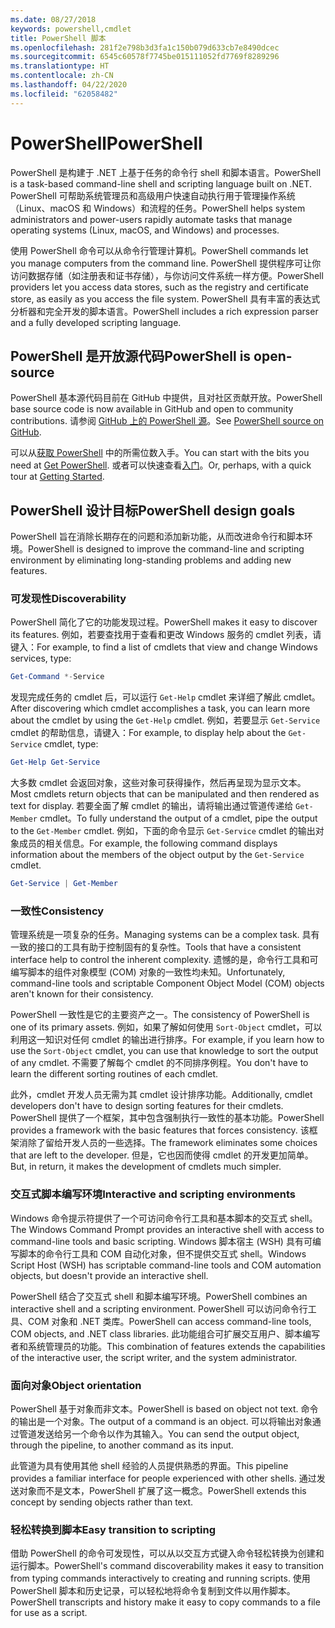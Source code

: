 ```yaml
---
ms.date: 08/27/2018
keywords: powershell,cmdlet
title: PowerShell 脚本
ms.openlocfilehash: 281f2e798b3d3fa1c150b079d633cb7e8490dcec
ms.sourcegitcommit: 6545c60578f7745be015111052fd7769f8289296
ms.translationtype: HT
ms.contentlocale: zh-CN
ms.lasthandoff: 04/22/2020
ms.locfileid: "62058482"
---
```

# <a name="powershell"></a><span data-ttu-id="50089-103">PowerShell</span><span class="sxs-lookup"><span data-stu-id="50089-103">PowerShell</span></span>

<span data-ttu-id="50089-104">PowerShell 是构建于 .NET 上基于任务的命令行 shell 和脚本语言。</span><span class="sxs-lookup"><span data-stu-id="50089-104">PowerShell is a task-based command-line shell and scripting language built on .NET.</span></span>
<span data-ttu-id="50089-105">PowerShell 可帮助系统管理员和高级用户快速自动执行用于管理操作系统（Linux、macOS 和 Windows）和流程的任务。</span><span class="sxs-lookup"><span data-stu-id="50089-105">PowerShell helps system administrators and power-users rapidly automate tasks that manage operating systems (Linux, macOS, and Windows) and processes.</span></span>

<span data-ttu-id="50089-106">使用 PowerShell 命令可以从命令行管理计算机。</span><span class="sxs-lookup"><span data-stu-id="50089-106">PowerShell commands let you manage computers from the command line.</span></span> <span data-ttu-id="50089-107">PowerShell 提供程序可让你访问数据存储（如注册表和证书存储），与你访问文件系统一样方便。</span><span class="sxs-lookup"><span data-stu-id="50089-107">PowerShell providers let you access data stores, such as the registry and certificate store, as easily as you access the file system.</span></span> <span data-ttu-id="50089-108">PowerShell 具有丰富的表达式分析器和完全开发的脚本语言。</span><span class="sxs-lookup"><span data-stu-id="50089-108">PowerShell includes a rich expression parser and a fully developed scripting language.</span></span>

## <a name="powershell-is-open-source"></a><span data-ttu-id="50089-109">PowerShell 是开放源代码</span><span class="sxs-lookup"><span data-stu-id="50089-109">PowerShell is open-source</span></span>

<span data-ttu-id="50089-110">PowerShell 基本源代码目前在 GitHub 中提供，且对社区贡献开放。</span><span class="sxs-lookup"><span data-stu-id="50089-110">PowerShell base source code is now available in GitHub and open to community contributions.</span></span>
<span data-ttu-id="50089-111">请参阅 [GitHub 上的 PowerShell 源](https://github.com/powershell/powershell)。</span><span class="sxs-lookup"><span data-stu-id="50089-111">See [PowerShell source on GitHub](https://github.com/powershell/powershell).</span></span>

<span data-ttu-id="50089-112">可以从[获取 PowerShell](https://github.com/PowerShell/PowerShell#get-powershell) 中的所需位数入手。</span><span class="sxs-lookup"><span data-stu-id="50089-112">You can start with the bits you need at [Get PowerShell](https://github.com/PowerShell/PowerShell#get-powershell).</span></span>
<span data-ttu-id="50089-113">或者可以快速查看[入门](https://github.com/PowerShell/PowerShell/blob/master/docs/learning-powershell)。</span><span class="sxs-lookup"><span data-stu-id="50089-113">Or, perhaps, with a quick tour at [Getting Started](https://github.com/PowerShell/PowerShell/blob/master/docs/learning-powershell).</span></span>

## <a name="powershell-design-goals"></a><span data-ttu-id="50089-114">PowerShell 设计目标</span><span class="sxs-lookup"><span data-stu-id="50089-114">PowerShell design goals</span></span>

<span data-ttu-id="50089-115">PowerShell 旨在消除长期存在的问题和添加新功能，从而改进命令行和脚本环境。</span><span class="sxs-lookup"><span data-stu-id="50089-115">PowerShell is designed to improve the command-line and scripting environment by eliminating long-standing problems and adding new features.</span></span>

### <a name="discoverability"></a><span data-ttu-id="50089-116">可发现性</span><span class="sxs-lookup"><span data-stu-id="50089-116">Discoverability</span></span>

<span data-ttu-id="50089-117">PowerShell 简化了它的功能发现过程。</span><span class="sxs-lookup"><span data-stu-id="50089-117">PowerShell makes it easy to discover its features.</span></span> <span data-ttu-id="50089-118">例如，若要查找用于查看和更改 Windows 服务的 cmdlet 列表，请键入：</span><span class="sxs-lookup"><span data-stu-id="50089-118">For example, to find a list of cmdlets that view and change Windows services, type:</span></span>

```powershell
Get-Command *-Service
```

<span data-ttu-id="50089-119">发现完成任务的 cmdlet 后，可以运行 `Get-Help` cmdlet 来详细了解此 cmdlet。</span><span class="sxs-lookup"><span data-stu-id="50089-119">After discovering which cmdlet accomplishes a task, you can learn more about the cmdlet by using the `Get-Help` cmdlet.</span></span> <span data-ttu-id="50089-120">例如，若要显示 `Get-Service` cmdlet 的帮助信息，请键入：</span><span class="sxs-lookup"><span data-stu-id="50089-120">For example, to display help about the `Get-Service` cmdlet, type:</span></span>

```powershell
Get-Help Get-Service
```

<span data-ttu-id="50089-121">大多数 cmdlet 会返回对象，这些对象可获得操作，然后再呈现为显示文本。</span><span class="sxs-lookup"><span data-stu-id="50089-121">Most cmdlets return objects that can be manipulated and then rendered as text for display.</span></span> <span data-ttu-id="50089-122">若要全面了解 cmdlet 的输出，请将输出通过管道传递给 `Get-Member` cmdlet。</span><span class="sxs-lookup"><span data-stu-id="50089-122">To fully understand the output of a cmdlet, pipe the output to the `Get-Member` cmdlet.</span></span> <span data-ttu-id="50089-123">例如，下面的命令显示 `Get-Service` cmdlet 的输出对象成员的相关信息。</span><span class="sxs-lookup"><span data-stu-id="50089-123">For example, the following command displays information about the members of the object output by the `Get-Service` cmdlet.</span></span>

```powershell
Get-Service | Get-Member
```

### <a name="consistency"></a><span data-ttu-id="50089-124">一致性</span><span class="sxs-lookup"><span data-stu-id="50089-124">Consistency</span></span>

<span data-ttu-id="50089-125">管理系统是一项复杂的任务。</span><span class="sxs-lookup"><span data-stu-id="50089-125">Managing systems can be a complex task.</span></span> <span data-ttu-id="50089-126">具有一致的接口的工具有助于控制固有的复杂性。</span><span class="sxs-lookup"><span data-stu-id="50089-126">Tools that have a consistent interface help to control the inherent complexity.</span></span> <span data-ttu-id="50089-127">遗憾的是，命令行工具和可编写脚本的组件对象模型 (COM) 对象的一致性均未知。</span><span class="sxs-lookup"><span data-stu-id="50089-127">Unfortunately, command-line tools and scriptable Component Object Model (COM) objects aren't known for their consistency.</span></span>

<span data-ttu-id="50089-128">PowerShell 一致性是它的主要资产之一。</span><span class="sxs-lookup"><span data-stu-id="50089-128">The consistency of PowerShell is one of its primary assets.</span></span> <span data-ttu-id="50089-129">例如，如果了解如何使用 `Sort-Object` cmdlet，可以利用这一知识对任何 cmdlet 的输出进行排序。</span><span class="sxs-lookup"><span data-stu-id="50089-129">For example, if you learn how to use the `Sort-Object` cmdlet, you can use that knowledge to sort the output of any cmdlet.</span></span> <span data-ttu-id="50089-130">不需要了解每个 cmdlet 的不同排序例程。</span><span class="sxs-lookup"><span data-stu-id="50089-130">You don't have to learn the different sorting routines of each cmdlet.</span></span>

<span data-ttu-id="50089-131">此外，cmdlet 开发人员无需为其 cmdlet 设计排序功能。</span><span class="sxs-lookup"><span data-stu-id="50089-131">Additionally, cmdlet developers don't have to design sorting features for their cmdlets.</span></span> <span data-ttu-id="50089-132">PowerShell 提供了一个框架，其中包含强制执行一致性的基本功能。</span><span class="sxs-lookup"><span data-stu-id="50089-132">PowerShell provides a framework with the basic features that forces consistency.</span></span> <span data-ttu-id="50089-133">该框架消除了留给开发人员的一些选择。</span><span class="sxs-lookup"><span data-stu-id="50089-133">The framework eliminates some choices that are left to the developer.</span></span> <span data-ttu-id="50089-134">但是，它也因而使得 cmdlet 的开发更加简单。</span><span class="sxs-lookup"><span data-stu-id="50089-134">But, in return, it makes the development of cmdlets much simpler.</span></span>

### <a name="interactive-and-scripting-environments"></a><span data-ttu-id="50089-135">交互式脚本编写环境</span><span class="sxs-lookup"><span data-stu-id="50089-135">Interactive and scripting environments</span></span>

<span data-ttu-id="50089-136">Windows 命令提示符提供了一个可访问命令行工具和基本脚本的交互式 shell。</span><span class="sxs-lookup"><span data-stu-id="50089-136">The Windows Command Prompt provides an interactive shell with access to command-line tools and basic scripting.</span></span> <span data-ttu-id="50089-137">Windows 脚本宿主 (WSH) 具有可编写脚本的命令行工具和 COM 自动化对象，但不提供交互式 shell。</span><span class="sxs-lookup"><span data-stu-id="50089-137">Windows Script Host (WSH) has scriptable command-line tools and COM automation objects, but doesn't provide an interactive shell.</span></span>

<span data-ttu-id="50089-138">PowerShell 结合了交互式 shell 和脚本编写环境。</span><span class="sxs-lookup"><span data-stu-id="50089-138">PowerShell combines an interactive shell and a scripting environment.</span></span> <span data-ttu-id="50089-139">PowerShell 可以访问命令行工具、COM 对象和 .NET 类库。</span><span class="sxs-lookup"><span data-stu-id="50089-139">PowerShell can access command-line tools, COM objects, and .NET class libraries.</span></span> <span data-ttu-id="50089-140">此功能组合可扩展交互用户、脚本编写者和系统管理员的功能。</span><span class="sxs-lookup"><span data-stu-id="50089-140">This combination of features extends the capabilities of the interactive user, the script writer, and the system administrator.</span></span>

### <a name="object-orientation"></a><span data-ttu-id="50089-141">面向对象</span><span class="sxs-lookup"><span data-stu-id="50089-141">Object orientation</span></span>

<span data-ttu-id="50089-142">PowerShell 基于对象而非文本。</span><span class="sxs-lookup"><span data-stu-id="50089-142">PowerShell is based on object not text.</span></span> <span data-ttu-id="50089-143">命令的输出是一个对象。</span><span class="sxs-lookup"><span data-stu-id="50089-143">The output of a command is an object.</span></span> <span data-ttu-id="50089-144">可以将输出对象通过管道发送给另一个命令以作为其输入。</span><span class="sxs-lookup"><span data-stu-id="50089-144">You can send the output object, through the pipeline, to another command as its input.</span></span>

<span data-ttu-id="50089-145">此管道为具有使用其他 shell 经验的人员提供熟悉的界面。</span><span class="sxs-lookup"><span data-stu-id="50089-145">This pipeline provides a familiar interface for people experienced with other shells.</span></span> <span data-ttu-id="50089-146">通过发送对象而不是文本，PowerShell 扩展了这一概念。</span><span class="sxs-lookup"><span data-stu-id="50089-146">PowerShell extends this concept by sending objects rather than text.</span></span>

### <a name="easy-transition-to-scripting"></a><span data-ttu-id="50089-147">轻松转换到脚本</span><span class="sxs-lookup"><span data-stu-id="50089-147">Easy transition to scripting</span></span>

<span data-ttu-id="50089-148">借助 PowerShell 的命令可发现性，可以从以交互方式键入命令轻松转换为创建和运行脚本。</span><span class="sxs-lookup"><span data-stu-id="50089-148">PowerShell's command discoverability makes it easy to transition from typing commands interactively to creating and running scripts.</span></span> <span data-ttu-id="50089-149">使用 PowerShell 脚本和历史记录，可以轻松地将命令复制到文件以用作脚本。</span><span class="sxs-lookup"><span data-stu-id="50089-149">PowerShell transcripts and history make it easy to copy commands to a file for use as a script.</span></span>
